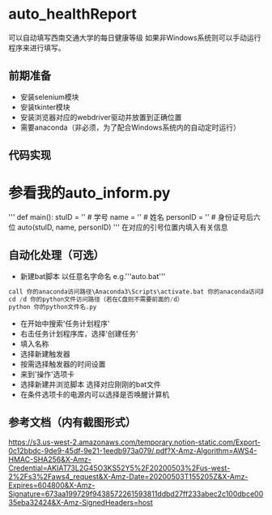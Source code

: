 # auto_healthReport
 可以自动填写西南交通大学的每日健康等级
 如果非Windows系统则可以手动运行程序来进行填写。
 
## 前期准备
- 安装selenium模块
- 安装tkinter模块
- 安装浏览器对应的webdriver驱动并放置到正确位置
- 需要anaconda（非必须，为了配合Windows系统内的自动定时运行）

## 代码实现
# 参看我的auto_inform.py
'''
def main():
    stuID = ''  # 学号
    name = ''  # 姓名
    personID = ''  # 身份证号后六位
    auto(stuID, name, personID)
'''
 在对应的引号位置内填入有关信息
 
## 自动化处理（可选）
- 新建bat脚本 以任意名字命名 e.g.'''auto.bat'''
```python
call 你的anaconda访问路径\Anaconda3\Scripts\activate.bat 你的anaconda访问路径\Anaconda3
cd /d 你的python文件访问路径（若在C盘则不需要前面的/d）
python 你的python文件名.py
```
- 在开始中搜索'任务计划程序'
- 右击任务计划程序库，选择'创建任务'
- 填入名称
- 选择新建触发器
- 按需选择触发器的时间设置
- 来到'操作'选项卡
- 选择新建并浏览脚本 选择对应刚刚的bat文件
- 在条件选项卡的电源内可以选择是否唤醒计算机

## 参考文档（内有截图形式）
https://s3.us-west-2.amazonaws.com/temporary.notion-static.com/Export-0c12bbdc-9de9-45df-9e21-1eedb973a079/.pdf?X-Amz-Algorithm=AWS4-HMAC-SHA256&X-Amz-Credential=AKIAT73L2G45O3KS52Y5%2F20200503%2Fus-west-2%2Fs3%2Faws4_request&X-Amz-Date=20200503T155205Z&X-Amz-Expires=604800&X-Amz-Signature=673aa199729f9438572261593811ddbd27ff233abec2c100dbce0035eba32424&X-Amz-SignedHeaders=host
